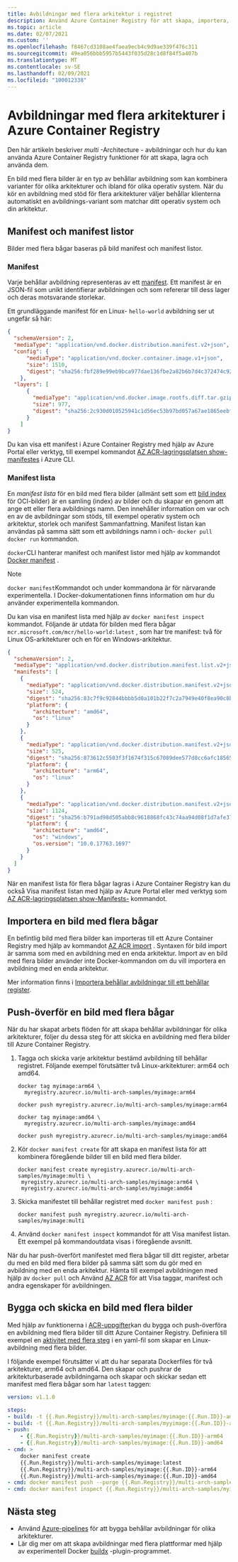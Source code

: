 ```yaml
---
title: Avbildningar med flera arkitektur i registret
description: Använd Azure Container Registry för att skapa, importera, lagra och distribuera multi-Architecture-avbildningar (Multi-Architecture)
ms.topic: article
ms.date: 02/07/2021
ms.custom: ''
ms.openlocfilehash: f8467cd3108ae4faea9ecb4c9d9ae339f476c311
ms.sourcegitcommit: 49ea056bbb5957b5443f035d28c1d8f84f5a407b
ms.translationtype: MT
ms.contentlocale: sv-SE
ms.lasthandoff: 02/09/2021
ms.locfileid: "100012338"
---
```

# <a name="multi-architecture-images-in-your-azure-container-registry"></a>Avbildningar med flera arkitekturer i Azure Container Registry

Den här artikeln beskriver *multi* -Architecture *-* avbildningar och hur du kan använda Azure Container Registry funktioner för att skapa, lagra och använda dem. 

En bild med flera bilder är en typ av behållar avbildning som kan kombinera varianter för olika arkitekturer och ibland för olika operativ system. När du kör en avbildning med stöd för flera arkitekturer väljer behållar klienterna automatiskt en avbildnings-variant som matchar ditt operativ system och din arkitektur.

## <a name="manifests-and-manifest-lists"></a>Manifest och manifest listor

Bilder med flera bågar baseras på bild manifest och manifest listor.

### <a name="manifest"></a>Manifest

Varje behållar avbildning representeras av ett [manifest](container-registry-concepts.md#manifest). Ett manifest är en JSON-fil som unikt identifierar avbildningen och som refererar till dess lager och deras motsvarande storlekar. 

Ett grundläggande manifest för en Linux- `hello-world` avbildning ser ut ungefär så här:

  ```json
  {
    "schemaVersion": 2,
    "mediaType": "application/vnd.docker.distribution.manifest.v2+json",
    "config": {
        "mediaType": "application/vnd.docker.container.image.v1+json",
        "size": 1510,
        "digest": "sha256:fbf289e99eb9bca977dae136fbe2a82b6b7d4c372474c9235adc1741675f587e"
      },
    "layers": [
        {
          "mediaType": "application/vnd.docker.image.rootfs.diff.tar.gzip",
          "size": 977,
          "digest": "sha256:2c930d010525941c1d56ec53b97bd057a67ae1865eebf042686d2a2d18271ced"
        }
      ]
  }
  ```
    
Du kan visa ett manifest i Azure Container Registry med hjälp av Azure Portal eller verktyg, till exempel kommandot [AZ ACR-lagringsplatsen show-manifestes](/cli/azure/acr/repository#az_acr_repository_show_manifests) i Azure CLI.

### <a name="manifest-list"></a>Manifest lista

En *manifest lista* för en bild med flera bilder (allmänt sett som ett [bild index](https://github.com/opencontainers/image-spec/blob/master/image-index.md) för OCI-bilder) är en samling (index) av bilder och du skapar en genom att ange ett eller flera avbildnings namn. Den innehåller information om var och en av de avbildningar som stöds, till exempel operativ system och arkitektur, storlek och manifest Sammanfattning. Manifest listan kan användas på samma sätt som ett avbildnings namn i och- `docker pull` `docker run` kommandon. 

`docker`CLI hanterar manifest och manifest listor med hjälp av kommandot [Docker manifest](https://docs.docker.com/engine/reference/commandline/manifest/) .

> [!NOTE]
> `docker manifest`Kommandot och under kommandona är för närvarande experimentella. I Docker-dokumentationen finns information om hur du använder experimentella kommandon.

Du kan visa en manifest lista med hjälp av `docker manifest inspect` kommandot. Följande är utdata för bilden med flera bågar `mcr.microsoft.com/mcr/hello-world:latest` , som har tre manifest: två för Linux OS-arkitekturer och en för en Windows-arkitektur.
```json
{
  "schemaVersion": 2,
  "mediaType": "application/vnd.docker.distribution.manifest.list.v2+json",
  "manifests": [
    {
      "mediaType": "application/vnd.docker.distribution.manifest.v2+json",
      "size": 524,
      "digest": "sha256:83c7f9c92844bbbb5d0a101b22f7c2a7949e40f8ea90c8b3bc396879d95e899a",
      "platform": {
        "architecture": "amd64",
        "os": "linux"
      }
    },
    {
      "mediaType": "application/vnd.docker.distribution.manifest.v2+json",
      "size": 525,
      "digest": "sha256:873612c5503f3f1674f315c67089dee577d8cc6afc18565e0b4183ae355fb343",
      "platform": {
        "architecture": "arm64",
        "os": "linux"
      }
    },
    {
      "mediaType": "application/vnd.docker.distribution.manifest.v2+json",
      "size": 1124,
      "digest": "sha256:b791ad98d505abb8c9618868fc43c74aa94d08f1d7afe37d19647c0030905cae",
      "platform": {
        "architecture": "amd64",
        "os": "windows",
        "os.version": "10.0.17763.1697"
      }
    }
  ]
}
```

När en manifest lista för flera bågar lagras i Azure Container Registry kan du också Visa manifest listan med hjälp av Azure Portal eller med verktyg som [AZ ACR-lagringsplatsen show-Manifests-](/cli/azure/acr/repository#az_acr_repository_how_manifests) kommandot.

## <a name="import-a-multi-arch-image"></a>Importera en bild med flera bågar 

En befintlig bild med flera bilder kan importeras till ett Azure Container Registry med hjälp av kommandot [AZ ACR import](/cli/azure/acr#az_acr_import) . Syntaxen för bild import är samma som med en avbildning med en enda arkitektur. Import av en bild med flera bilder använder inte Docker-kommandon om du vill importera en avbildning med en enda arkitektur. 

Mer information finns i [Importera behållar avbildningar till ett behållar register](container-registry-import-images.md).

## <a name="push-a-multi-arch-image"></a>Push-överför en bild med flera bågar

När du har skapat arbets flöden för att skapa behållar avbildningar för olika arkitekturer, följer du dessa steg för att skicka en avbildning med flera bilder till Azure Container Registry.

1. Tagga och skicka varje arkitektur bestämd avbildning till behållar registret. Följande exempel förutsätter två Linux-arkitekturer: arm64 och amd64. 

   ```console
   docker tag myimage:arm64 \
     myregistry.azurecr.io/multi-arch-samples/myimage:arm64

   docker push myregistry.azurecr.io/multi-arch-samples/myimage:arm64
 
   docker tag myimage:amd64 \
     myregistry.azurecr.io/multi-arch-samples/myimage:amd64

   docker push myregistry.azurecr.io/multi-arch-samples/myimage:amd64
   ``` 

1. Kör `docker manifest create` för att skapa en manifest lista för att kombinera föregående bilder till en bild med flera bilder.

   ```console
   docker manifest create myregistry.azurecr.io/multi-arch-samples/myimage:multi \
    myregistry.azurecr.io/multi-arch-samples/myimage:arm64 \
    myregistry.azurecr.io/multi-arch-samples/myimage:amd64
   ```

1. Skicka manifestet till behållar registret med `docker manifest push` :

   ```console
   docker manifest push myregistry.azurecr.io/multi-arch-samples/myimage:multi
   ```

1. Använd `docker manifest inspect` kommandot för att Visa manifest listan. Ett exempel på kommandoutdata visas i föregående avsnitt.

När du har push-överfört manifestet med flera bågar till ditt register, arbetar du med en bild med flera bilder på samma sätt som du gör med en avbildning med en enda arkitektur. Hämta till exempel avbildningen med hjälp av `docker pull` och Använd [AZ ACR](/cli/azure/acr/repository#az_acr_repository) för att Visa taggar, manifest och andra egenskaper för avbildningen.

## <a name="build-and-push-a-multi-arch-image"></a>Bygga och skicka en bild med flera bilder

Med hjälp av funktionerna i [ACR-uppgifter](container-registry-tasks-overview.md)kan du bygga och push-överföra en avbildning med flera bilder till ditt Azure Container Registry. Definiera till exempel en [aktivitet med flera steg](container-registry-tasks-multi-step.md) i en yaml-fil som skapar en Linux-avbildning med flera bilder.

I följande exempel förutsätter vi att du har separata Dockerfiles för två arkitekturer, arm64 och amd64. Den skapar och pushrar de arkitekturbaserade avbildningarna och skapar och skickar sedan ett manifest med flera bågar som har `latest` taggen:

```yml
version: v1.1.0

steps:
- build: -t {{.Run.Registry}}/multi-arch-samples/myimage:{{.Run.ID}}-amd64 -f dockerfile.arm64 . 
- build: -t {{.Run.Registry}}/multi-arch-samples/myyimage:{{.Run.ID}}-arm64 -f dockerfile.amd64 . 
- push: 
    - {{.Run.Registry}}/multi-arch-samples/myimage:{{.Run.ID}}-arm64
    - {{.Run.Registry}}/multi-arch-samples/myimage:{{.Run.ID}}-amd64
- cmd: >
    docker manifest create
    {{.Run.Registry}}/multi-arch-samples/myimage:latest
    {{.Run.Registry}}/multi-arch-samples/myimage:{{.Run.ID}}-arm64
    {{.Run.Registry}}/multi-arch-samples/myimage:{{.Run.ID}}-amd64
- cmd: docker manifest push --purge {{.Run.Registry}}/multi-arch-samples/myimage:latest
- cmd: docker manifest inspect {{.Run.Registry}}/multi-arch-samples/myimage:latest
```

## <a name="next-steps"></a>Nästa steg

* Använd [Azure-pipelines](/azure/devops/pipelines/get-started/what-is-azure-pipelines.md) för att bygga behållar avbildningar för olika arkitekturer.
* Lär dig mer om att skapa avbildningar med flera plattformar med hjälp av experimentell Docker [buildx](https://docs.docker.com/buildx/working-with-buildx/) -plugin-programmet.

<!-- LINKS - external -->
[docker-linux]: https://docs.docker.com/engine/installation/#supported-platforms
[docker-mac]: https://docs.docker.com/docker-for-mac/
[docker-windows]: https://docs.docker.com/docker-for-windows/
